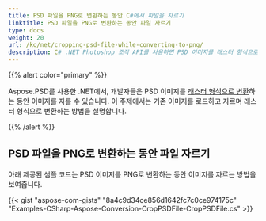 ```yaml
---
title: PSD 파일을 PNG로 변환하는 동안 C#에서 파일을 자르기
linktitle: PSD 파일을 PNG로 변환하는 동안 파일 자르기
type: docs
weight: 20
url: /ko/net/cropping-psd-file-while-converting-to-png/
description: C# .NET Photoshop 조작 API를 사용하면 PSD 이미지를 래스터 형식으로 변환하는 동안 이미지를 자를 수 있습니다. 이 주제에서는 샘플 코드로 이 작업을 수행하는 방법을 설명합니다.
---
```


{{% alert color="primary" %}} 

Aspose.PSD를 사용한 .NET에서, 개발자들은 PSD 이미지를 [래스터 형식으로 변환](/psd/ko/net/converting-psd-image-to-raster-format/)하는 동안 이미지를 자를 수 있습니다. 이 주제에서는 기존 이미지를 로드하고 자르며 래스터 형식으로 변환하는 방법을 설명합니다.

{{% /alert %}} 
## **PSD 파일을 PNG로 변환하는 동안 파일 자르기**
아래 제공된 샘플 코드는 PSD 이미지를 PNG로 변환하는 동안 이미지를 자르는 방법을 보여줍니다.


{{< gist "aspose-com-gists" "8a4c9d34ce856d1642fc7c0ce974175c" "Examples-CSharp-Aspose-Conversion-CropPSDFile-CropPSDFile.cs" >}}
